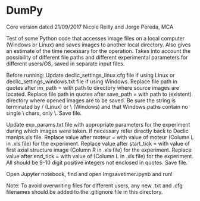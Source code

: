 # DumPy 
Core version dated 21/09/2017
Nicole Reilly and Jorge Pereda, MCA

Test of some Python code that accesses image files on a local computer (Windows or Linux) and saves images to another local directory.
Also gives an estimate of the time necessary for the operation.
Takes into account the possibility of different file paths and different experimental parameters for different users/OS, saved in separate input files.

Before running:
Update declic_settings_linux.cfg file if using Linux or declic_settings_windows.txt file if using Windows.
Replace file path in quotes after im_path = with path to directory where source images are located.
Replace file path in quotes after save_path = with path to (existent) directory where opened images are to be saved.
Be sure the string is terminated by / (Linux) or \\ (Windows) and that Windows paths contain no single \ chars, only \\.
Save file.

Update exp_params.txt file with appropriate parameters for the experiment during which images were taken.
If necessary refer directly back to Declic manips.xls file.
Replace value after moteur = with value of moteur (Column L in .xls file) for the experiment.
Replace value after start_tick = with value of first axial structure image (Column R in .xls file) for the experiment.
Replace value after end_tick = with value of  (Column L in .xls file) for the experiment.
All should be 9-10 digit positive integers not enclosed in quotes.
Save file.

Open Jupyter notebook, find and open Imgsavetimer.ipynb and run!

Note: To avoid overwriting files for different users, any new .txt and .cfg filenames should be added to the .gitignore file in this directory.
